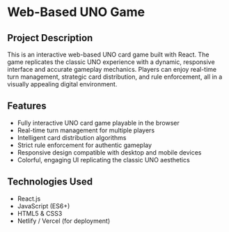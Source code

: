 # Web-Based UNO Game

## Project Description
This is an interactive web-based UNO card game built with React. The game replicates the classic UNO experience with a dynamic, responsive interface and accurate gameplay mechanics. Players can enjoy real-time turn management, strategic card distribution, and rule enforcement, all in a visually appealing digital environment.  

## Features
- Fully interactive UNO card game playable in the browser  
- Real-time turn management for multiple players  
- Intelligent card distribution algorithms  
- Strict rule enforcement for authentic gameplay  
- Responsive design compatible with desktop and mobile devices  
- Colorful, engaging UI replicating the classic UNO aesthetics  

## Technologies Used
- React.js  
- JavaScript (ES6+)  
- HTML5 & CSS3  
- Netlify / Vercel (for deployment)  
